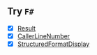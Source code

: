 ## Try `F#`

- [x] [Result](https://github.com/fsharp/fslang-suggestions/issues/479)
- [x] [CallerLineNumber](https://github.com/fsharp/fslang-suggestions/issues/463)
- [x] [StructuredFormatDisplay](https://github.com/fsharp/fslang-suggestions/issues/413)